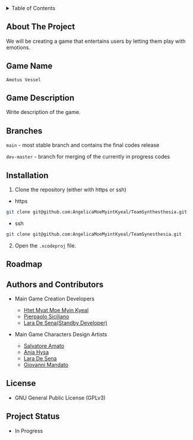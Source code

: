 <details>
  <summary>Table of Contents</summary>
  <ol>
    <li>
      <a href="#about-the-project">About The Project</a>
    </li>
    <li>
      <a href="#game-name">Game Name</a>
    </li>
    <li><a href="#game-description">Game Description</a></li>
    <li><a href="#branches">Branches</a></li>
    <li><a href="#installation">Installation</a></li>
    <li><a href="#roadmap">Roadmap</a></li>
    <li><a href="#authors-and-contributors">Authors and Contributors</a></li>
    <li><a href="#license">License</a></li>
    <li><a href="#project-status">Project Status</a></li>
  </ol>
</details>

## About The Project

 We will be creating a game that entertains users by letting them play with emotions.

## Game Name
`
Amotus Vessel
`

## Game Description

Write description of the game.

## Branches

`main` - most stable branch and contains the final codes release

`dev-master` - branch for merging of the currently in progress codes

## Installation

1. Clone the repository (either with https or ssh)

  - https

  ```sh
  git clone git@github.com:AngelicaMoeMyintKyeal/TeamSynthesthesia.git
  ```

  - ssh
  
  ```sh
  git clone git@github.com:AngelicaMoeMyintKyeal/TeamSynesthesia.git
  ```

2. Open the `.xcodeproj` file.

## Roadmap


## Authors and Contributors

- Main Game Creation Developers
  - [Htet Myat Moe Myin Kyeal](https://github.com/AngelicaMoeMyintKyeal)
  - [Pierpaolo Siciliano](https://github.com/PierSic-dev)
  - [Lara De Sena(Standby Developer)](https://github.com/kumoriheart)
  
- Main Game Characters Design Artists
  - [Salvatore Amato](https://github.com/Salvatore-Amato)
  - [Anja Hysa]()
  - [Lara De Sena](https://github.com/kumoriheart)
  - [Giovanni Mandato](https://github.com/GiovanniMandato)

## License

- GNU General Public License (GPLv3)

## Project Status

- In Progress
